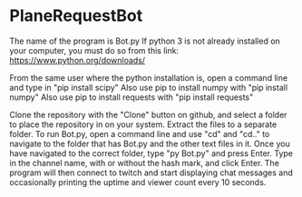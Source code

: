 # PlaneRequestBot

The name of the program is Bot.py
If python 3 is not already installed on your computer, you must do so from this link: https://www.python.org/downloads/

From the same user where the python installation is, open a command line and type in "pip install scipy"
Also use pip to install numpy with "pip install numpy"
Also use pip to install requests with "pip install requests"

Clone the repository with the "Clone" button on github, and select a folder to place the repository in on your system. Extract the files to a separate folder. To run Bot.py, open a command line and use "cd" and "cd.." to navigate to the folder that has Bot.py and the other text files in it. Once you have navigated to the correct folder, type "py Bot.py" and press Enter. Type in the channel name, with or without the hash mark, and click Enter. The program will then connect to twitch and start displaying chat messages and occasionally printing the uptime and viewer count every 10 seconds. 
